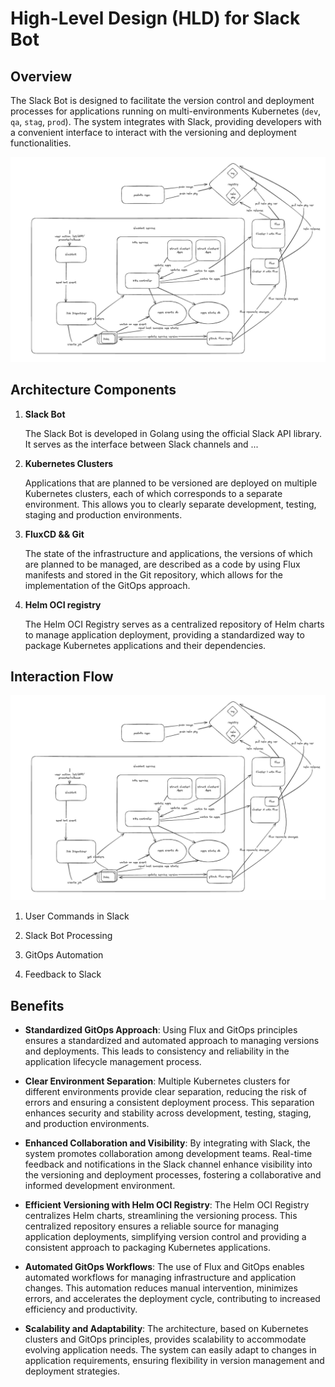# High-Level Design (HLD) for Slack Bot

## Overview

The Slack Bot is designed to facilitate the version control and deployment processes for applications running on multi-environments Kubernetes (`dev`, `qa`, `stag`, `prod`). The system integrates with Slack, providing developers with a convenient interface to interact with the versioning and deployment functionalities.

![img.png](assets/general_shema.png)

## Architecture Components

1. **Slack Bot**

   The Slack Bot is developed in Golang using the official Slack API library. It serves as the interface between Slack channels and ...

2. **Kubernetes Clusters**

   Applications that are planned to be versioned are deployed on multiple Kubernetes clusters, each of which corresponds to a separate environment. This allows you to clearly separate development, testing, staging and production environments.

3. **FluxCD && Git**

   The state of the infrastructure and applications, the versions of which are planned to be managed, are described as a code by using Flux manifests and stored in the Git repository, which allows for the implementation of the GitOps approach.

4. **Helm OCI registry**

   The Helm OCI Registry serves as a centralized repository of Helm charts to manage application deployment, providing a standardized way to package Kubernetes applications and their dependencies.

## Interaction Flow

![General schema](./assets/general_shema.png)

1. User Commands in Slack

2. Slack Bot Processing

3. GitOps Automation

4. Feedback to Slack

## Benefits

- **Standardized GitOps Approach**: Using Flux and GitOps principles ensures a standardized and automated approach to managing versions and deployments. This leads to consistency and reliability in the application lifecycle management process.

- **Clear Environment Separation**: Multiple Kubernetes clusters for different environments provide clear separation, reducing the risk of errors and ensuring a consistent deployment process. This separation enhances security and stability across development, testing, staging, and production environments.

- **Enhanced Collaboration and Visibility**: By integrating with Slack, the system promotes collaboration among development teams. Real-time feedback and notifications in the Slack channel enhance visibility into the versioning and deployment processes, fostering a collaborative and informed development environment.

- **Efficient Versioning with Helm OCI Registry**: The Helm OCI Registry centralizes Helm charts, streamlining the versioning process. This centralized repository ensures a reliable source for managing application deployments, simplifying version control and providing a consistent approach to packaging Kubernetes applications.

- **Automated GitOps Workflows**: The use of Flux and GitOps enables automated workflows for managing infrastructure and application changes. This automation reduces manual intervention, minimizes errors, and accelerates the deployment cycle, contributing to increased efficiency and productivity.

- **Scalability and Adaptability**: The architecture, based on Kubernetes clusters and GitOps principles, provides scalability to accommodate evolving application needs. The system can easily adapt to changes in application requirements, ensuring flexibility in version management and deployment strategies.


